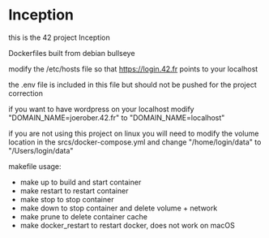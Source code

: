 # Inception
this is the 42 project Inception

Dockerfiles built from debian bullseye

modify the /etc/hosts file so that https://login.42.fr points to your localhost

the .env file is included in this file but should not be pushed for the project correction

if you want to have wordpress on your localhost modify "DOMAIN_NAME=joerober.42.fr" to "DOMAIN_NAME=localhost"

if you are not using this project on linux you will need to modify the volume location in the srcs/docker-compose.yml and change "/home/login/data" to "/Users/login/data"

makefile usage:

- make up to build and start container
- make restart to restart container
- make stop to stop container
- make down to stop container and delete volume + network
- make prune to delete container cache
- make docker_restart to restart docker, does not work on macOS
